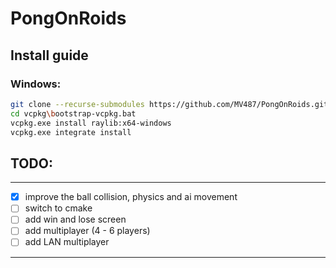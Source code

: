 # PongOnRoids

## Install guide

### Windows:
```bash
git clone --recurse-submodules https://github.com/MV487/PongOnRoids.git
cd vcpkg\bootstrap-vcpkg.bat
vcpkg.exe install raylib:x64-windows
vcpkg.exe integrate install
```
	
## TODO:
---
- [x] improve the ball collision, physics and ai movement
- [ ] switch to cmake
- [ ] add win and lose screen
- [ ] add multiplayer (4 - 6 players)
- [ ] add LAN multiplayer
---
